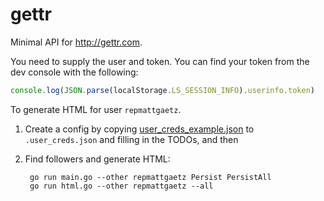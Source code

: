 # gettr

Minimal API for http://gettr.com.

You need to supply the user and token. You can find your token from the dev console with the following:

```js
console.log(JSON.parse(localStorage.LS_SESSION_INFO).userinfo.token)
```

To generate HTML for user `repmattgaetz`.

1. Create a config by copying [user_creds_example.json](user_creds_example.json) to `.user_creds.json` and filling in the TODOs, and then
2. Find followers and generate HTML:

        go run main.go --other repmattgaetz Persist PersistAll
        go run html.go --other repmattgaetz --all